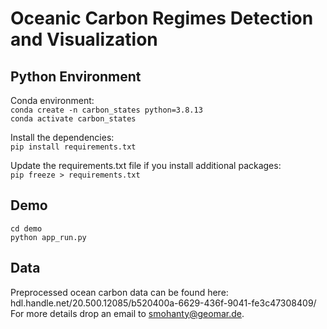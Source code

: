 # Oceanic Carbon Regimes Detection and Visualization

## Python Environment
Conda environment: \
`conda create -n carbon_states python=3.8.13` \
`conda activate carbon_states`

Install the dependencies: \
`pip install requirements.txt`

Update the requirements.txt file if you install additional packages: \
`pip freeze > requirements.txt`

## Demo
`cd demo` \
`python app_run.py`

## Data
Preprocessed ocean carbon data can be found here: hdl.handle.net/20.500.12085/b520400a-6629-436f-9041-fe3c47308409/ 
For more details drop an email to smohanty@geomar.de. 
